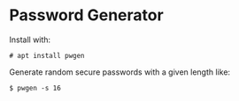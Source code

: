 # Password Generator

Install with:

```console
# apt install pwgen
```

Generate random secure passwords with a given length like:

```console
$ pwgen -s 16
```

